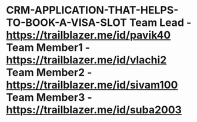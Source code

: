 # CRM-APPLICATION-THAT-HELPS-TO-BOOK-A-VISA-SLOT                                                                                                                                                                                                                                                                                                        Team Lead - https://trailblazer.me/id/pavik40                                                                                                                                                                                                                                                                                                      Team Member1 - https://trailblazer.me/id/vlachi2                                                                                                                                                                                                                                                                                                    Team Member2 - https://trailblazer.me/id/sivam100                                                                                                                                                                                                                                                                                                  Team Member3 - https://trailblazer.me/id/suba2003
